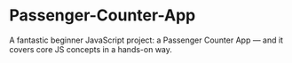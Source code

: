 # Passenger-Counter-App
A fantastic beginner JavaScript project: a Passenger Counter App — and it covers core JS concepts in a hands-on way.

